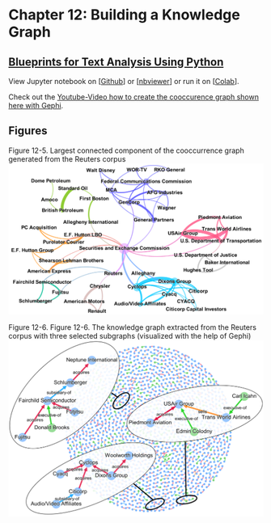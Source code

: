 # Chapter 12: Building a Knowledge Graph

## [Blueprints for Text Analysis Using Python](https://github.com/blueprints-for-text-analytics-python/blueprints-text)

View Jupyter notebook on 
[[Github](Knowledge_Graph.ipynb)] or
[[nbviewer](https://nbviewer.ipython.org/github/blueprints-for-text-analytics-python/blueprints-text/blob/master/ch12/Knowledge_Graph.ipynb)] or run it on
[[Colab](https://colab.research.google.com/github/blueprints-for-text-analytics-python/blueprints-text/blob/master/ch12/Knowledge_Graph.ipynb)].  

Check out the [Youtube-Video how to create the cooccurence graph shown here with Gephi](https://youtu.be/aFTkonEq5L0).

## Figures

Figure 12-5. Largest connected component of the cooccurrence graph generated from the
Reuters corpus
![](figures/cooc.png)

Figure 12-6. Figure 12-6. The knowledge graph extracted from the Reuters corpus with three selected
subgraphs (visualized with the help of Gephi)
![](figures/knowledge_graph.png)

